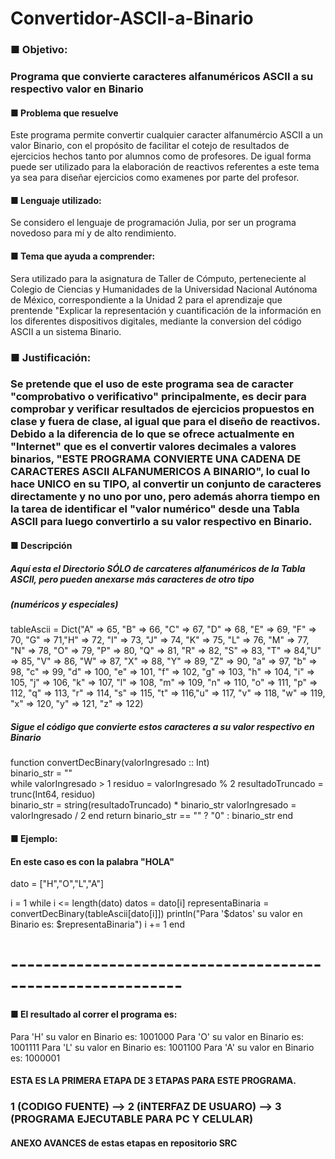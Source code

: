 # Convertidor-ASCII-a-Binario

### ■ Objetivo: 
### Programa que convierte caracteres alfanuméricos ASCII a su respectivo valor en Binario

#### ■	Problema que resuelve
Este programa permite convertir cualquier caracter alfanumércio ASCII a un valor Binario, con el propósito
de facilitar el cotejo de resultados de ejercicios hechos tanto por alumnos como de profesores.
De igual forma puede ser utilizado para la elaboración de reactivos referentes a este tema ya sea para diseñar 
ejercicios como examenes por parte del profesor.

#### ■ Lenguaje utilizado:
Se considero el lenguaje de programación Julia, por ser un programa novedoso para mí y de alto rendimiento.

#### ■  Tema que ayuda a comprender:
Sera utilizado para la asignatura de Taller de Cómputo, perteneciente al Colegio de Ciencias y Humanidades de la Universidad Nacional Autónoma de México, correspondiente a la Unidad 2 para el aprendizaje que prentende "Explicar la representación y cuantificación de la información en los diferentes dispositivos digitales, mediante la conversion del código ASCII a un sistema Binario.


### ■  Justificación:
### Se pretende que el uso de este programa sea de caracter "comprobativo o verificativo" principalmente, es decir para comprobar y verificar resultados de ejercicios propuestos en clase y fuera de clase, al igual que para el diseño de reactivos. Debido a la diferencia de lo que se ofrece actualmente en "Internet" que es el convertir valores decimales a valores binarios, "ESTE PROGRAMA CONVIERTE UNA CADENA DE CARACTERES ASCII ALFANUMERICOS A BINARIO", lo cual lo hace UNICO en su TIPO, al convertir un conjunto de caracteres directamente y no uno por uno, pero además ahorra tiempo en la tarea de identificar el "valor numérico" desde una Tabla ASCII para luego convertirlo a su valor respectivo en Binario.

#### ■ Descripción
##### Aquí esta el Directorio SÓLO de carcateres alfanuméricos de la Tabla ASCII, pero pueden anexarse más caracteres de otro tipo
##### (numéricos y especiales)
   
tableAscii = Dict("A" => 65, "B" => 66, "C" => 67, "D" => 68, "E" => 69, "F" => 70, "G" => 71,"H" => 72, 
"I" => 73, "J" => 74, "K" => 75, "L" => 76, "M" => 77, "N" => 78,
"O" => 79, "P" => 80, "Q" => 81, "R" => 82, "S" => 83, "T" => 84,"U" => 85, 
"V" => 86, "W" => 87, "X" => 88, "Y" => 89, "Z" => 90, "a" => 97, "b" => 98, "c" => 99, "d" => 100, 
"e" => 101, "f" => 102, "g" => 103, "h" => 104, "i" => 105, "j" => 106, "k" => 107, "l" => 108, "m" => 109, "n" => 110,
"o" => 111, "p" => 112, "q" => 113, "r" => 114, "s" => 115, "t" => 116,"u" => 117, "v" => 118, "w" => 119, "x" => 120, 
"y" => 121, "z" => 122)

##### Sigue el código que convierte estos caracteres a su valor respectivo en Binario

function convertDecBinary(valorIngresado :: Int)  
binario_str = ""  
while valorIngresado > 1
residuo = valorIngresado % 2
resultadoTruncado = trunc(Int64, residuo)       
binario_str = string(resultadoTruncado) * binario_str
valorIngresado = valorIngresado / 2
end
return binario_str == "" ? "0" : binario_str
end

#### ■ Ejemplo:  
#### En este caso es con la palabra "HOLA"
dato = ["H","O","L","A"]

i = 1
while i <= length(dato)
    datos = dato[i]
    representaBinaria = convertDecBinary(tableAscii[dato[i]])
    println("Para '$datos' su valor en Binario es: $representaBinaria")
    i += 1
end

# -----------------------------------------------------------
#### ■  El resultado al correr el programa es:
Para 'H' su valor en Binario es: 1001000
Para 'O' su valor en Binario es: 1001111
Para 'L' su valor en Binario es: 1001100
Para 'A' su valor en Binario es: 1000001

#### ESTA ES LA PRIMERA ETAPA DE 3 ETAPAS PARA ESTE PROGRAMA.
### 1 (CODIGO FUENTE) --> 2 (iNTERFAZ DE USUARO) --> 3 (PROGRAMA EJECUTABLE PARA PC Y CELULAR) 
#### ANEXO AVANCES de estas etapas en repositorio SRC






